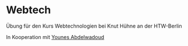 # Webtech
Übung für den Kurs Webtechnologien bei Knut Hühne an der HTW-Berlin

In Kooperation mit [Younes Abdelwadoud](https://github.com/Lechiffre2110)
